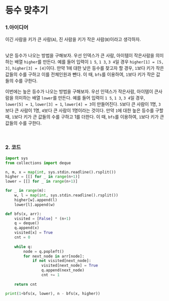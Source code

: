 # 등수 맞추기

### 1.아이디어

이긴 사람을 키가 큰 사람(`A`), 진 사람을 키가 작은 사람(`B`)이라고 생각하자. 

<br/>낮은 등수가 나오는 방법을 구해보자. 우선 인덱스가 큰 사람, 아이템이 작은사람을 의미하는 배열 `higher`를 만든다. 예를 들어 입력이 `1 5`, `1 3`, `3 4`일 경우 `higher[1] = [5, 3]`, `higher[3] = [4]`이다. 만약 1에 대한 낮은 등수를 찾고자 할 경우, `1`보다 키가 작은 값들의 수를 구하고 이를 전체인원과 뺀다. 이 때, `bfs`를 이용하여, `1`보다 키가 작은 값들의 수를 구한다.<br/>

 이번에는 높은 등수가 나오는 방법을 구해보자. 우선 인덱스가 작은사람, 아이템이 큰사람을 의미하는 배열 `lower`를 만든다. 예를 들어 입력이 `1 5`, `1 3`, `3 4`일 경우, `lower[5] = 1`, `lower[3] = 1`, `lower[4] = 3`이 만들어진다. `5`보다 큰 사람이 1명, `3`보다 큰 사람이 1명, `4`보다 큰 사람이 1명이라는 것이다. 만약 `1`에 대한 높은 등수를 구할 때, `1`보다 키가 큰 값들의 수를 구하고 1를 더한다. 이 때, `bfs`를 이용하여, `1`보다 키가 큰 값들의 수를 구한다.

<br/>

### 2. 코드

```python
import sys
from collections import deque

n, m, x = map(int, sys.stdin.readline().rsplit())
higher = [[] for _ in range(n+1)] 
lower = [[] for _ in range(n+1)]

for _ in range(m):
    w, l = map(int, sys.stdin.readline().rsplit())
    higher[w].append(l)
    lower[l].append(w)

def bfs(x, arr):
    visited = [False] * (n+1)
    q = deque()
    q.append(x)
    visited[x] = True
    cnt = 0
    
    while q:
        node = q.popleft()
        for next_node in arr[node]:
            if not visited[next_node]:
                visited[next_node] = True
                q.append(next_node)
                cnt += 1
    
    return cnt

print(1+bfs(x, lower), n - bfs(x, higher))
```



